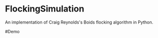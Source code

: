 # FlockingSimulation
An implementation of Craig Reynolds's Boids flocking algorithm in Python.

#Demo

